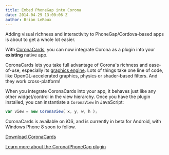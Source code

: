 ```yaml
---
title: Embed PhoneGap into Corona
date: 2014-04-29 13:00:06 Z
author: Brian LeRoux
---
```


Adding visual richness and interactivity to PhoneGap/Cordova-based apps is about to get a whole lot easier.

With [CoronaCards](http://coronacards.com/?utm_source=phonegap), you can now integrate Corona as a plugin into your __existing__ native app.

CoronaCards lets you take full advantage of Corona's richness and ease-of-use, especially its [graphics engine](http://coronalabs.com/2d). Lots of things take one line of code, like OpenGL-accelerated graphics, physics or shader-based filters. And they work cross-platform!

When you integrate CoronaCards into your app, it behaves just like any other widget/control in the view hierarchy. Once you have the plugin installed, you can instantiate a `CoronaView` in JavaScript:

```js
var view = new CoronaView( x, y, w, h );
```

CoronaCards is available on iOS, and is currently in beta for Android, with Windows Phone 8 soon to follow.

[Download CoronaCards](http://developer.coronalabs.com/downloads/coronacards)

[Learn more about the Corona/PhoneGap plugin](https://github.com/CoronaCards/plugin-phonegap)
